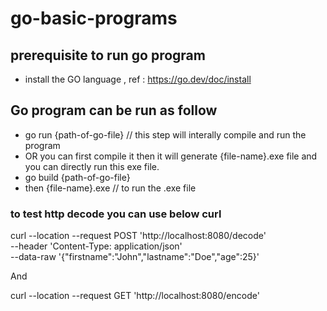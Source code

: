 # go-basic-programs
## prerequisite to run go program
- install the GO language , ref : https://go.dev/doc/install
## Go program can be run as follow
- go run {path-of-go-file} // this step will interally compile and run the program
- OR you can first compile it then it will generate {file-name}.exe file and you can directly run this exe file.
- go build {path-of-go-file}
- then {file-name}.exe // to run the .exe file
### to test http decode you can use below curl
curl --location --request POST 'http://localhost:8080/decode' \
--header 'Content-Type: application/json' \
--data-raw '{"firstname":"John","lastname":"Doe","age":25}'

And

curl --location --request GET 'http://localhost:8080/encode'
